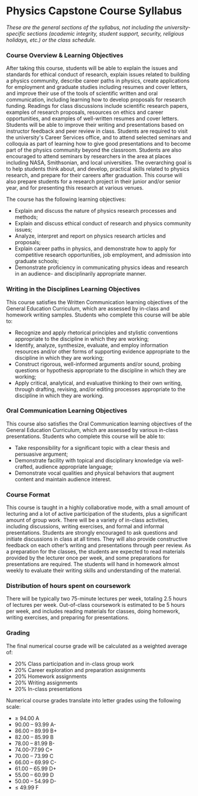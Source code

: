 # Physics Capstone Course Syllabus

_These are the general sections of the syllabus, not including the university-specific sections (academic integrity, student support, security, religious holidays, etc.) or the class schedule._


### Course Overview & Learning Objectives

After taking this course, students will be able to explain the issues and standards for ethical conduct of research, explain issues related to building a physics community, describe career paths in physics, create applications for employment and graduate studies including resumes and cover letters, and improve their use of the tools of scientific written and oral communication, including learning how to develop proposals for research funding. Readings for class discussions include scientific research papers, examples of research proposals, resources on ethics and career opportunities, and examples of well-written resumes and cover letters. Students will be able to improve their writing and presentations based on instructor feedback and peer review in class. Students are required to visit the university's Career Services office, and to attend selected seminars and colloquia as part of learning how to give good presentations and to become part of the physics community beyond the classroom. Students are also encouraged to attend seminars by researchers in the area at places including NASA, Smithsonian, and local universities. The overarching goal is to help students think about, and develop, practical skills related to physics research, and prepare for their careers after graduation. This course will also prepare students for a research project in their junior and/or senior year, and for presenting this research at various venues.

The course has the following learning objectives:
* Explain and discuss the nature of physics research processes and methods;
* Explain and discuss ethical conduct of research and physics community issues;
* Analyze, interpret and report on physics research articles and proposals;
* Explain career paths in physics, and demonstrate how to apply for competitive research opportunities, job employment, and admission into graduate schools;
* Demonstrate proficiency in communicating physics ideas and research in an audience- and disciplinarily appropriate manner.


### Writing in the Disciplines Learning Objectives

This course satisfies the Written Communication learning objectives of the General Education Curriculum, which are assessed by in-class and homework writing samples. Students who complete this course will be able to:
* Recognize and apply rhetorical principles and stylistic conventions appropriate to the discipline in which they are working;
* Identify, analyze, synthesize, evaluate, and employ information resources and/or other forms of supporting evidence appropriate to the discipline in which they are working;
* Construct rigorous, well-informed arguments and/or sound, probing questions or hypothesis appropriate to the discipline in which they are working;
* Apply critical, analytical, and evaluative thinking to their own writing, through drafting, revising, and/or editing processes appropriate to the discipline in which they are working.


### Oral Communication Learning Objectives

This course also satisfies the Oral Communication learning objectives of the General Education Curriculum, which are assessed by various in-class presentations. Students who complete this course will be able to:
* Take responsibility for a significant topic with a clear thesis and persuasive argument;
* Demonstrate facility with topical and disciplinary knowledge via well-crafted, audience appropriate language;
* Demonstrate vocal qualities and physical behaviors that augment content and maintain audience interest.


### Course Format

This course is taught in a highly collaborative mode, with a small amount of lecturing and a lot of active participation of the students, plus a significant amount of group work. There will be a variety of in-class activities, including discussions, writing exercises, and formal and informal presentations. Students are strongly encouraged to ask questions and initiate discussions in class at all times. They will also provide constructive feedback on each other’s writing and presentations through peer review. As a preparation for the classes, the students are expected to read materials provided by the lecturer once per week, and some preparations for presentations are required. The students will hand in homework almost weekly to evaluate their writing skills and understanding of the material. 


### Distribution of hours spent on coursework

There will be typically two 75-minute lectures per week, totaling 2.5 hours of lectures per week. Out-of-class coursework is estimated to be 5 hours per week, and includes reading materials for classes, doing homework, writing exercises, and preparing for presentations.


### Grading

The final numerical course grade will be calculated as a weighted average of:
* 20%	Class participation and in-class group work
* 20%	Career exploration and preparation assignments
* 20%	Homework assignments
* 20%	Writing assignments 
* 20%	In-class presentations

Numerical course grades translate into letter grades using the following scale:
* ≥ 94.00	A
* 90.00 – 93.99	A-
* 86.00 – 89.99	B+
* 82.00 – 85.99	B
* 78.00 – 81.99	B-
* 74.00-77.99	C+
* 70.00 – 73.99	C
* 66.00 – 69.99	C-
* 61.00 – 65.99	D+
* 55.00 – 60.99	D
* 50.00 – 54.99	D-
* ≤ 49.99	F
